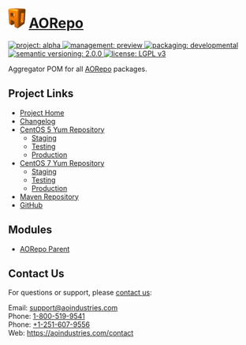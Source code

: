 # [<img src="ao-logo.png" alt="AO Logo" width="35" height="40">](https://github.com/aoindustries) [AORepo](https://github.com/aoindustries/aorepo)
<p>
	<a href="https://aoindustries.com/life-cycle#project-alpha">
		<img src="https://aorepo.org/ao-badges/project-alpha.svg" alt="project: alpha" />
	</a>
	<a href="https://aoindustries.com/life-cycle#management-preview">
		<img src="https://aorepo.org/ao-badges/management-preview.svg" alt="management: preview" />
	</a>
	<a href="https://aoindustries.com/life-cycle#packaging-developmental">
		<img src="https://aorepo.org/ao-badges/packaging-developmental.svg" alt="packaging: developmental" />
	</a>
	<br />
	<a href="http://semver.org/spec/v2.0.0.html">
		<img src="https://aorepo.org/ao-badges/semver-2.0.0.svg" alt="semantic versioning: 2.0.0" />
	</a>
	<a href="https://www.gnu.org/licenses/lgpl-3.0">
		<img src="https://aorepo.org/ao-badges/license-lgpl-3.0.svg" alt="license: LGPL v3" />
	</a>
</p>

Aggregator POM for all [AORepo](https://github.com/aoindustries/aorepo) packages.

## Project Links
* [Project Home](https://aorepo.org/)
* [Changelog](https://aorepo.org/changelog)
* [CentOS 5 Yum Repository](https://aorepo.org/centos/5/i686,x86_64/)
    * [Staging](https://aorepo.org/centos/5/i686,x86_64/staging/)
    * [Testing](https://aorepo.org/centos/5/i686,x86_64/testing/)
    * [Production](https://aorepo.org/centos/5/i686,x86_64/production/)
* [CentOS 7 Yum Repository](https://aorepo.org/centos/7/x86_64/)
    * [Staging](https://aorepo.org/centos/7/x86_64/staging/)
    * [Testing](https://aorepo.org/centos/7/x86_64/testing/)
    * [Production](https://aorepo.org/centos/7/x86_64/production/)
* [Maven Repository](https://aorepo.org/maven2/)
* [GitHub](https://github.com/aoindustries/aorepo)

## Modules
* [AORepo Parent](https://github.com/aoindustries/aorepo-parent)

## Contact Us
For questions or support, please [contact us](https://aoindustries.com/contact):

Email: [support@aoindustries.com](mailto:support@aoindustries.com)  
Phone: [1-800-519-9541](tel:1-800-519-9541)  
Phone: [+1-251-607-9556](tel:+1-251-607-9556)  
Web: https://aoindustries.com/contact
